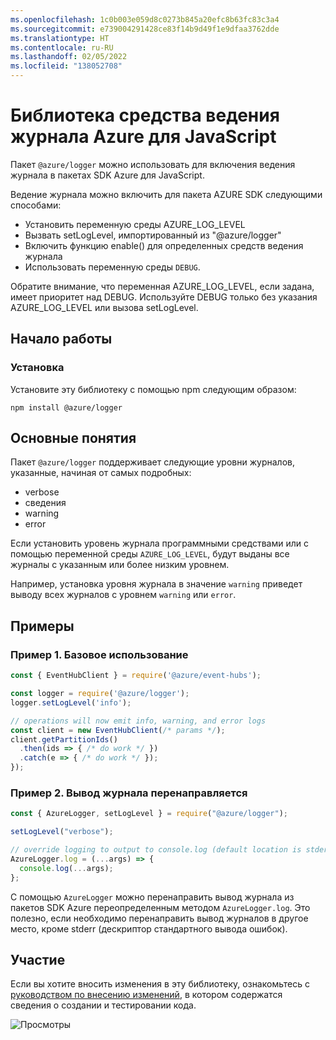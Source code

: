 ```yaml
---
ms.openlocfilehash: 1c0b003e059d8c0273b845a20efc8b63fc83c3a4
ms.sourcegitcommit: e739004291428ce83f14b9d49f1e9dfaa3762dde
ms.translationtype: HT
ms.contentlocale: ru-RU
ms.lasthandoff: 02/05/2022
ms.locfileid: "138052708"
---
```

# <a name="azure-logger-library-for-javascript"></a>Библиотека средства ведения журнала Azure для JavaScript

Пакет `@azure/logger` можно использовать для включения ведения журнала в пакетах SDK Azure для JavaScript.

Ведение журнала можно включить для пакета AZURE SDK следующими способами:

- Установить переменную среды AZURE_LOG_LEVEL
- Вызвать setLogLevel, импортированный из "@azure/logger"
- Включить функцию enable() для определенных средств ведения журнала
- Использовать переменную среды `DEBUG`.

Обратите внимание, что переменная AZURE_LOG_LEVEL, если задана, имеет приоритет над DEBUG. Используйте DEBUG только без указания AZURE_LOG_LEVEL или вызова setLogLevel.

## <a name="getting-started"></a>Начало работы

### <a name="installation"></a>Установка

Установите эту библиотеку с помощью npm следующим образом:

```
npm install @azure/logger
```

## <a name="key-concepts"></a>Основные понятия

Пакет `@azure/logger` поддерживает следующие уровни журналов, указанные, начиная от самых подробных:

- verbose
- сведения
- warning
- error

Если установить уровень журнала программными средствами или с помощью переменной среды `AZURE_LOG_LEVEL`, будут выданы все журналы с указанным или более низким уровнем.

Например, установка уровня журнала в значение `warning` приведет выводу всех журналов с уровнем `warning` или `error`.

## <a name="examples"></a>Примеры

### <a name="example-1---basic-usage"></a>Пример 1. Базовое использование

```js
const { EventHubClient } = require('@azure/event-hubs');

const logger = require('@azure/logger');
logger.setLogLevel('info');

// operations will now emit info, warning, and error logs
const client = new EventHubClient(/* params */);
client.getPartitionIds()
  .then(ids => { /* do work */ })
  .catch(e => { /* do work */ });
});
```

### <a name="example-2---redirect-log-output"></a>Пример 2. Вывод журнала перенаправляется

```js
const { AzureLogger, setLogLevel } = require("@azure/logger");

setLogLevel("verbose");

// override logging to output to console.log (default location is stderr)
AzureLogger.log = (...args) => {
  console.log(...args);
};
```

С помощью `AzureLogger` можно перенаправить вывод журнала из пакетов SDK Azure переопределенным методом `AzureLogger.log`. Это полезно, если необходимо перенаправить вывод журналов в другое место, кроме stderr (дескриптор стандартного вывода ошибок).

## <a name="contributing"></a>Участие

Если вы хотите вносить изменения в эту библиотеку, ознакомьтесь с [руководством по внесению изменений](https://github.com/Azure/azure-sdk-for-js/blob/master/CONTRIBUTING.md), в котором содержатся сведения о создании и тестировании кода.

![Просмотры](https://azure-sdk-impressions.azurewebsites.net/api/impressions/azure-sdk-for-js%2Fsdk%2Fcore%2Flogger%2FREADME.png)

